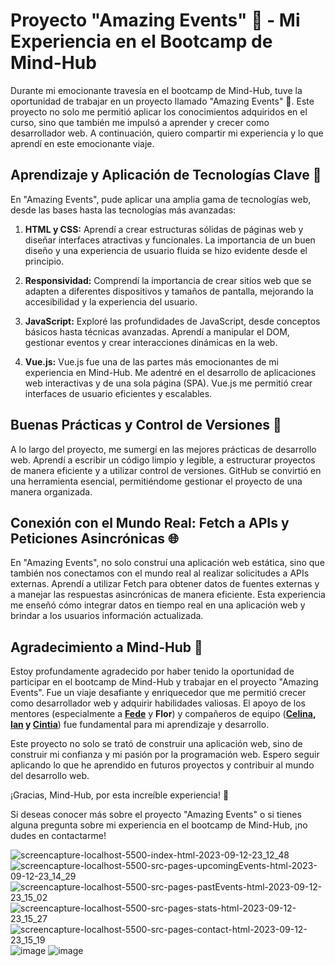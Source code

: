 # Proyecto "Amazing Events" 🌟 - Mi Experiencia en el Bootcamp de Mind-Hub

Durante mi emocionante travesía en el bootcamp de Mind-Hub, tuve la oportunidad de trabajar en un proyecto llamado "Amazing Events" 🎉. Este proyecto no solo me permitió aplicar los conocimientos adquiridos en el curso, sino que también me impulsó a aprender y crecer como desarrollador web. A continuación, quiero compartir mi experiencia y lo que aprendí en este emocionante viaje.

## Aprendizaje y Aplicación de Tecnologías Clave 🚀

En "Amazing Events", pude aplicar una amplia gama de tecnologías web, desde las bases hasta las tecnologías más avanzadas:

1. **HTML y CSS:** Aprendí a crear estructuras sólidas de páginas web y diseñar interfaces atractivas y funcionales. La importancia de un buen diseño y una experiencia de usuario fluida se hizo evidente desde el principio.

2. **Responsividad:** Comprendí la importancia de crear sitios web que se adapten a diferentes dispositivos y tamaños de pantalla, mejorando la accesibilidad y la experiencia del usuario.

3. **JavaScript:** Exploré las profundidades de JavaScript, desde conceptos básicos hasta técnicas avanzadas. Aprendí a manipular el DOM, gestionar eventos y crear interacciones dinámicas en la web.

4. **Vue.js:** Vue.js fue una de las partes más emocionantes de mi experiencia en Mind-Hub. Me adentré en el desarrollo de aplicaciones web interactivas y de una sola página (SPA). Vue.js me permitió crear interfaces de usuario eficientes y escalables.

## Buenas Prácticas y Control de Versiones 🧐

A lo largo del proyecto, me sumergí en las mejores prácticas de desarrollo web. Aprendí a escribir un código limpio y legible, a estructurar proyectos de manera eficiente y a utilizar control de versiones. GitHub se convirtió en una herramienta esencial, permitiéndome gestionar el proyecto de una manera organizada.

## Conexión con el Mundo Real: Fetch a APIs y Peticiones Asincrónicas 🌐

En "Amazing Events", no solo construí una aplicación web estática, sino que también nos conectamos con el mundo real al realizar solicitudes a APIs externas. Aprendí a utilizar Fetch para obtener datos de fuentes externas y a manejar las respuestas asincrónicas de manera eficiente. Esta experiencia me enseñó cómo integrar datos en tiempo real en una aplicación web y brindar a los usuarios información actualizada.

## Agradecimiento a Mind-Hub 🙏

Estoy profundamente agradecido por haber tenido la oportunidad de participar en el bootcamp de Mind-Hub y trabajar en el proyecto "Amazing Events". Fue un viaje desafiante y enriquecedor que me permitió crecer como desarrollador web y adquirir habilidades valiosas. El apoyo de los mentores (especialmente a **[Fede](https://github.com/FedeCasper)** y **Flor**) y compañeros de equipo (**[Celina](https://github.com/celinacarnevale), [Ian](https://github.com/Baloo6) y [Cintia](https://github.com/Hina87arg)**) fue fundamental para mi aprendizaje y desarrollo.

Este proyecto no solo se trató de construir una aplicación web, sino de construir mi confianza y mi pasión por la programación web. Espero seguir aplicando lo que he aprendido en futuros proyectos y contribuir al mundo del desarrollo web.

¡Gracias, Mind-Hub, por esta increíble experiencia! 👏

Si deseas conocer más sobre el proyecto "Amazing Events" o si tienes alguna pregunta sobre mi experiencia en el bootcamp de Mind-Hub, ¡no dudes en contactarme!

![screencapture-localhost-5500-index-html-2023-09-12-23_12_48](https://github.com/JoshuaLezcanoRepo/amazingEvents/assets/96133436/4614a956-d332-4913-ae4f-f404ec00c30f)
![screencapture-localhost-5500-src-pages-upcomingEvents-html-2023-09-12-23_14_29](https://github.com/JoshuaLezcanoRepo/amazingEvents/assets/96133436/5c571b06-a70b-4bc2-835c-6653961cab98)
![screencapture-localhost-5500-src-pages-pastEvents-html-2023-09-12-23_15_02](https://github.com/JoshuaLezcanoRepo/amazingEvents/assets/96133436/9cf8e286-8316-4893-9056-504735dea2ba)
![screencapture-localhost-5500-src-pages-stats-html-2023-09-12-23_15_27](https://github.com/JoshuaLezcanoRepo/amazingEvents/assets/96133436/bb708b49-fe00-4d6f-b993-5a902e7fb0d8)
![screencapture-localhost-5500-src-pages-contact-html-2023-09-12-23_15_19](https://github.com/JoshuaLezcanoRepo/amazingEvents/assets/96133436/4615b38d-aee8-4b15-834f-f0164280d70d)
![image](https://github.com/JoshuaLezcanoRepo/amazingEvents/assets/96133436/ca691e59-2b86-45ef-8f29-0cc648e5f126)
![image](https://github.com/JoshuaLezcanoRepo/amazingEvents/assets/96133436/2731440e-c958-425b-a38c-d0e52adb0612)
